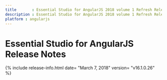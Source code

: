 ```yaml
---
title 		: Essential Studio for AngularJS 2018 volume 1 Refresh Release Notes
description : Essential Studio for AngularJS 2018 volume 1 Refresh Release Notes
platform : angularjs
---
```


# Essential Studio for AngularJS Release Notes

{% include release-info.html date= "March 7, 2018" version= "v16.1.0.26" %} 





